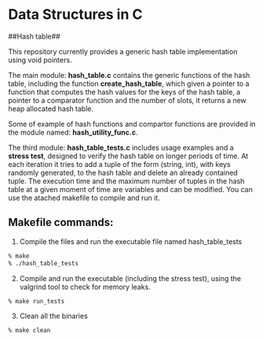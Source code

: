 # Data Structures in C


##Hash table##

This repository currently provides a generic hash table implementation using void pointers.

The main module: **hash_table.c** contains the generic functions of the hash table, including the function **create_hash_table**, which given a pointer to a function that computes the hash values for the keys of the hash table, a pointer to a comparator function and the number of slots, it returns a new heap allocated hash table.

Some of example of hash functions and compartor functions are provided in the module named: **hash_utility_func.c**.

The third module: **hash_table_tests.c** includes usage examples and a **stress test**, designed to verify the hash table on longer periods of time. At each iteration it tries to add a tuple of the form (string, int), with keys randomly generated, to the hash table and delete an already contained tuple. The execution time and the maximum number of tuples in the hash table at a given moment of time are variables and can be modified. You can use the atached makefile to compile and run it.

## Makefile commands:

1. Compile the files and run the executable file named hash_table_tests
```bash
% make
% ./hash_table_tests
```
2. Compile and run the executable (including the stress test), using the valgrind tool to check for memory leaks.
```bash
% make run_tests
```
3. Clean all the binaries

```bash
% make clean
```
